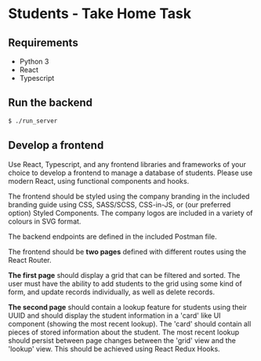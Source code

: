 # Students - Take Home Task

## Requirements

- Python 3
- React
- Typescript

## Run the backend
```bash
$ ./run_server
```

## Develop a frontend

Use React, Typescript, and any frontend libraries and frameworks of your choice to develop a frontend to manage a
database of students. Please use modern React, using functional components and hooks.

The frontend should be styled using the company branding in the included branding guide using CSS, SASS/SCSS, CSS-in-JS,
or (our preferred option) Styled Components. The company logos are included in a variety of colours in SVG format.

The backend endpoints are defined in the included Postman file.

The frontend should be **two pages** defined with different routes using the React Router.

**The first page** should display a grid that can be filtered and sorted. The user must have the ability to add students to the
grid using some kind of form, and update records individually, as well as delete records.

**The second page** should contain a lookup feature for students using their UUID and should display the student information
in a 'card' like UI component (showing the most recent lookup). The 'card' should contain all pieces of stored
information about the student. The most recent lookup should persist between page changes between the 'grid' view and
the 'lookup' view. This should be achieved using React Redux Hooks.
